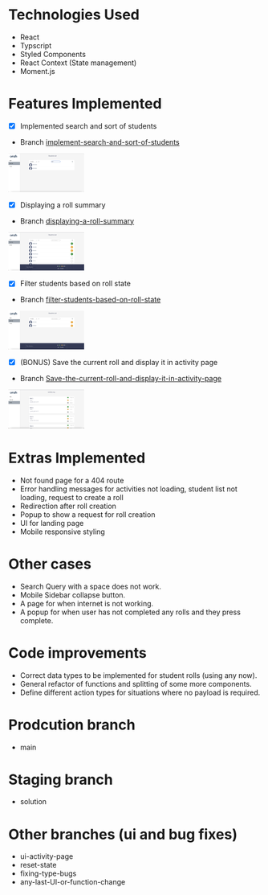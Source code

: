# Technologies Used
- React 
- Typscript 
- Styled Components 
- React Context (State management)
- Moment.js


# Features Implemented 
- [x] Implemented search and sort of students
- Branch [implement-search-and-sort-of-students](https://github.com/manchandajayant/orah-engineering-test/tree/implement-search-and-sort-of-students)

<img src="../screenshots/search.png" width=30% height=30%>

- [x] Displaying a roll summary
- Branch [displaying-a-roll-summary](https://github.com/manchandajayant/orah-engineering-test/tree/displaying-a-roll-summary)

<img src="../screenshots/roll-sum.png" width=30% height=30%>


- [x] Filter students based on roll state
- Branch [filter-students-based-on-roll-state](https://github.com/manchandajayant/orah-engineering-test/tree/filter-students-based-on-roll-state)

<img src="../screenshots/filter-roll.png" width=30% height=30%>

- [x] (BONUS) Save the current roll and display it in activity page
- Branch [Save-the-current-roll-and-display-it-in-activity-page](https://github.com/manchandajayant/orah-engineering-test/tree/Save-the-current-roll-and-display-it-in-activity-page)

<img src="../screenshots/activity.png" width=30% height=30%>


# Extras Implemented 
- Not found page for a 404 route 
- Error handling messages for activities not loading, student list not loading, request to create a roll
- Redirection after roll creation
- Popup to show a request for roll creation 
- UI for landing page
- Mobile responsive styling

# Other cases 
- Search Query with a space does not work.
- Mobile Sidebar collapse button.
- A page for when internet is not working.
- A popup for when user has not completed any rolls and they press complete.

# Code improvements 
- Correct data types to be implemented for student rolls (using any now).
- General refactor of functions and splitting of some more components.
- Define different action types for situations where no payload is required.

# Prodcution branch
- main

# Staging branch 
- solution 

# Other branches (ui and bug fixes)
- ui-activity-page
- reset-state
- fixing-type-bugs
- any-last-UI-or-function-change